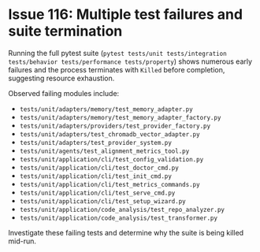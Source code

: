 # Issue 116: Multiple test failures and suite termination

Running the full pytest suite (`pytest tests/unit tests/integration tests/behavior tests/performance tests/property`) shows numerous early failures and the process terminates with `Killed` before completion, suggesting resource exhaustion.

Observed failing modules include:
- `tests/unit/adapters/memory/test_memory_adapter.py`
- `tests/unit/adapters/memory/test_memory_adapter_factory.py`
- `tests/unit/adapters/providers/test_provider_factory.py`
- `tests/unit/adapters/test_chromadb_vector_adapter.py`
- `tests/unit/adapters/test_provider_system.py`
- `tests/unit/agents/test_alignment_metrics_tool.py`
- `tests/unit/application/cli/test_config_validation.py`
- `tests/unit/application/cli/test_doctor_cmd.py`
- `tests/unit/application/cli/test_init_cmd.py`
- `tests/unit/application/cli/test_metrics_commands.py`
- `tests/unit/application/cli/test_serve_cmd.py`
- `tests/unit/application/cli/test_setup_wizard.py`
- `tests/unit/application/code_analysis/test_repo_analyzer.py`
- `tests/unit/application/code_analysis/test_transformer.py`

Investigate these failing tests and determine why the suite is being killed mid-run.
